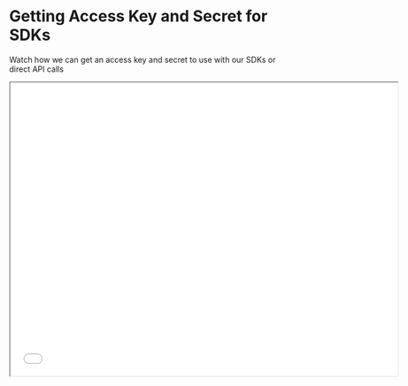 # Getting Access Key and Secret for SDKs

Watch how we can get an access key and secret to use with our SDKs or direct API calls

<div className="embed-loom-video">
    <iframe
        width="700px"
        height="530px"
        allow="fullscreen;"
        src={"https://player.vimeo.com/video/813934213?h=caa32b06fc&amp;title=0&amp;byline=0&amp;portrait=0&amp;speed=0&amp;badge=0&amp;autopause=0&amp;player_id=0&amp;app_id=58479"}
    ></iframe>
</div>

